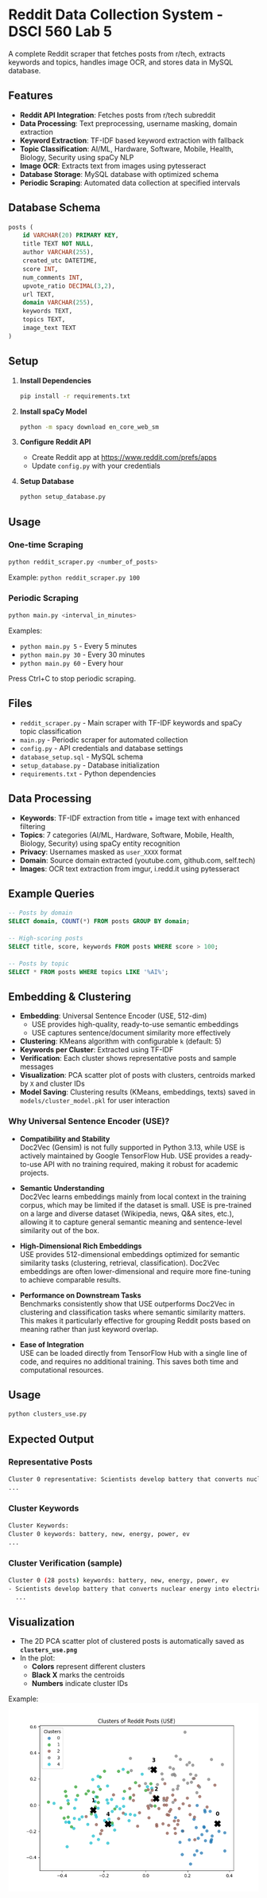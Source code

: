 # Reddit Data Collection System - DSCI 560 Lab 5

A complete Reddit scraper that fetches posts from r/tech, extracts keywords and topics, handles image OCR, and stores data in MySQL database.

## Features

- **Reddit API Integration**: Fetches posts from r/tech subreddit
- **Data Processing**: Text preprocessing, username masking, domain extraction
- **Keyword Extraction**: TF-IDF based keyword extraction with fallback
- **Topic Classification**: AI/ML, Hardware, Software, Mobile, Health, Biology, Security using spaCy NLP
- **Image OCR**: Extracts text from images using pytesseract
- **Database Storage**: MySQL database with optimized schema
- **Periodic Scraping**: Automated data collection at specified intervals

## Database Schema

```sql
posts (
    id VARCHAR(20) PRIMARY KEY,
    title TEXT NOT NULL,
    author VARCHAR(255),
    created_utc DATETIME,
    score INT,
    num_comments INT,
    upvote_ratio DECIMAL(3,2),
    url TEXT,
    domain VARCHAR(255),
    keywords TEXT,
    topics TEXT,
    image_text TEXT
)
```

## Setup

1. **Install Dependencies**
   ```bash
   pip install -r requirements.txt
   ```

2. **Install spaCy Model**
   ```bash
   python -m spacy download en_core_web_sm
   ```

3. **Configure Reddit API**
   - Create Reddit app at https://www.reddit.com/prefs/apps
   - Update `config.py` with your credentials

4. **Setup Database**
   ```bash
   python setup_database.py
   ```

## Usage

### One-time Scraping
```bash
python reddit_scraper.py <number_of_posts>
```
Example: `python reddit_scraper.py 100`

### Periodic Scraping
```bash
python main.py <interval_in_minutes>
```
Examples:
- `python main.py 5` - Every 5 minutes
- `python main.py 30` - Every 30 minutes
- `python main.py 60` - Every hour

Press Ctrl+C to stop periodic scraping.

## Files

- `reddit_scraper.py` - Main scraper with TF-IDF keywords and spaCy topic classification
- `main.py` - Periodic scraper for automated collection
- `config.py` - API credentials and database settings
- `database_setup.sql` - MySQL schema
- `setup_database.py` - Database initialization
- `requirements.txt` - Python dependencies

## Data Processing

- **Keywords**: TF-IDF extraction from title + image text with enhanced filtering
- **Topics**: 7 categories (AI/ML, Hardware, Software, Mobile, Health, Biology, Security) using spaCy entity recognition
- **Privacy**: Usernames masked as `user_XXXX` format
- **Domain**: Source domain extracted (youtube.com, github.com, self.tech)
- **Images**: OCR text extraction from imgur, i.redd.it using pytesseract

## Example Queries

```sql
-- Posts by domain
SELECT domain, COUNT(*) FROM posts GROUP BY domain;

-- High-scoring posts
SELECT title, score, keywords FROM posts WHERE score > 100;

-- Posts by topic
SELECT * FROM posts WHERE topics LIKE '%AI%';
```

## Embedding & Clustering

- **Embedding**: Universal Sentence Encoder (USE, 512-dim)
    - USE provides high-quality, ready-to-use semantic embeddings
    - USE captures sentence/document similarity more effectively
- **Clustering**: KMeans algorithm with configurable `k` (default: 5)
- **Keywords per Cluster**: Extracted using TF-IDF
- **Verification**: Each cluster shows representative posts and sample messages
- **Visualization**: PCA scatter plot of posts with clusters, centroids marked by `X` and cluster IDs
- **Model Saving**: Clustering results (KMeans, embeddings, texts) saved in `models/cluster_model.pkl` for user interaction

### Why Universal Sentence Encoder (USE)?

- **Compatibility and Stability**  
  Doc2Vec (Gensim) is not fully supported in Python 3.13, while USE is actively maintained by Google TensorFlow Hub. USE provides a ready-to-use API with no training required, making it robust for academic projects.

- **Semantic Understanding**  
  Doc2Vec learns embeddings mainly from local context in the training corpus, which may be limited if the dataset is small. USE is pre-trained on a large and diverse dataset (Wikipedia, news, Q&A sites, etc.), allowing it to capture general semantic meaning and sentence-level similarity out of the box.

- **High-Dimensional Rich Embeddings**  
  USE provides 512-dimensional embeddings optimized for semantic similarity tasks (clustering, retrieval, classification). Doc2Vec embeddings are often lower-dimensional and require more fine-tuning to achieve comparable results.

- **Performance on Downstream Tasks**  
  Benchmarks consistently show that USE outperforms Doc2Vec in clustering and classification tasks where semantic similarity matters. This makes it particularly effective for grouping Reddit posts based on meaning rather than just keyword overlap.

- **Ease of Integration**  
  USE can be loaded directly from TensorFlow Hub with a single line of code, and requires no additional training. This saves both time and computational resources.

## Usage
```bash
python clusters_use.py
```

## Expected Output
### Representative Posts
```bash
Cluster 0 representative: Scientists develop battery that converts nuclear energy into electricity via light emission
...
```

### Cluster Keywords
```bash
Cluster Keywords:
Cluster 0 keywords: battery, new, energy, power, ev
...
```

### Cluster Verification (sample)
```bash
Cluster 0 (28 posts) keywords: battery, new, energy, power, ev
- Scientists develop battery that converts nuclear energy into electricity via light emission
  ...
```

## Visualization
- The 2D PCA scatter plot of clustered posts is automatically saved as **`clusters_use.png`**  
- In the plot:  
  - **Colors** represent different clusters  
  - **Black X** marks the centroids  
  - **Numbers** indicate cluster IDs  

Example:  
![Clusters Visualization](clusters_use.png)
